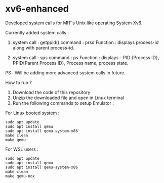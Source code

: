# xv6-enhanced
Developed system calls for MIT's Unix like operating System Xv6.

Currently added system calls : 
1. system call : getppid()
   command     : prsd
   Function    : displays process-id along with parent process-id.
   
2. system call : sps
   command     : ps 
   Function    : displays - PID {Process ID}, PPID{Parent Process ID}, Process name, process state.

PS : Will be adding more advanced system calls in future.
 
How to run ? 

1. Download the code of this repository
2. Unzip the downloaded file and open in Linux terminal
3. Run the following commands to setup Emulator :

 For Linux booted system :
```
sudo apt update
sudo apt install qemu
sudo apt install qemu-system-x86
make clean
make qemu
```
 For WSL users :  
```
sudo apt update
sudo apt install qemu
sudo apt install qemu-system-x86
make clean
make qemu-nox 
```

